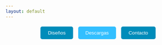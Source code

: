 ```yaml
---
layout: default
---
```

<p align="center">
  <a href="./disenos.html" style="text-decoration: none;">
    <button style="padding: 10px 20px; margin: 5px; background-color: #008CBA; color: white; border: none; border-radius: 5px;">Diseños</button>
  </a>
  <a href="./descargas.html" style="text-decoration: none;">
    <button style="padding: 10px 20px; margin: 5px; background-color: #33BFFF; color: white; border: none; border-radius: 5px;">Descargas</button>
  </a>
  <a href="./contacto.html" style="text-decoration: none;">
    <button style="padding: 10px 20px; margin: 5px; background-color: #008CBA; color: white; border: none; border-radius: 5px;">Contacto</button>
  </a>
</p>

